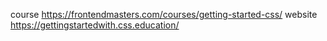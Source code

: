 course https://frontendmasters.com/courses/getting-started-css/
website https://gettingstartedwith.css.education/
